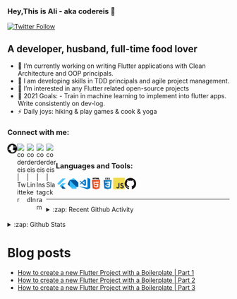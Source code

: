 ### Hey,This is Ali - aka codereis 👋

 
[![Twitter Follow](https://img.shields.io/twitter/follow/codereis1?label=Follow%20codereis&style=social)](https://twitter.com/Codereis1)


## A developer, husband, full-time food lover

- :calling: I’m currently working on writing Flutter applications with Clean Architecture and OOP principals.
- :beginner: I am developing skills in TDD principals and agile project management.
- 👯 I’m interested in any Flutter related open-source projects
- 🔭 2021 Goals: - Train in machine learning to implement into flutter apps. Write consistently on dev-log.
- ⚡ Daily joys:  hiking & play games & cook & yoga

### Connect with me:

[<img align="left" alt="codereis" width="22px" src="https://raw.githubusercontent.com/iconic/open-iconic/master/svg/globe.svg" />][website]
[<img align="left" alt="codereis | Twitter" width="22px" src="https://cdn.jsdelivr.net/npm/simple-icons@v3/icons/twitter.svg" />][twitter]
[<img align="left" alt="codereis | LinkedIn" width="22px" src="https://cdn.jsdelivr.net/npm/simple-icons@v3/icons/linkedin.svg" />][linkedin]
[<img align="left" alt="codereis | Instagram" width="22px" src="https://cdn.jsdelivr.net/npm/simple-icons@v3/icons/instagram.svg" />][instagram]
[<img align="left" alt="codereis | Slack" width="22px" src="https://cdn.jsdelivr.net/npm/simple-icons@v3/icons/slack.svg" />][slack]


<br />

### Languages and Tools:

<img align="left" alt="GitHub" width="26px" src="https://raw.githubusercontent.com/github/explore/cebd63002168a05a6a642f309227eefeccd92950/topics/flutter/flutter.png" />

<img align="left" alt="GitHub" width="26px" src="https://raw.githubusercontent.com/github/explore/80688e429a7d4ef2fca1e82350fe8e3517d3494d/topics/dart/dart.png" />

<img align="left" alt="Visual Studio Code" width="26px" src="https://raw.githubusercontent.com/github/explore/80688e429a7d4ef2fca1e82350fe8e3517d3494d/topics/visual-studio-code/visual-studio-code.png" />
<img align="left" alt="HTML5" width="26px" src="https://raw.githubusercontent.com/github/explore/80688e429a7d4ef2fca1e82350fe8e3517d3494d/topics/html/html.png" />
<img align="left" alt="CSS3" width="26px" src="https://raw.githubusercontent.com/github/explore/80688e429a7d4ef2fca1e82350fe8e3517d3494d/topics/css/css.png" />

<img align="left" alt="JavaScript" width="26px" src="https://raw.githubusercontent.com/github/explore/80688e429a7d4ef2fca1e82350fe8e3517d3494d/topics/javascript/javascript.png" />

<img align="left" alt="GitHub" width="26px" src="https://raw.githubusercontent.com/github/explore/78df643247d429f6cc873026c0622819ad797942/topics/github/github.png" />


<br />
<br />

---

<details>
  <summary>:zap: Recent Github Activity</summary>
 
<!--START_SECTION:waka-->
```text
Week: 06 April, 2021 - 13 April, 2021

Other   13 hrs 58 mins  █████████████░░░░░░░░░░░░   52.02 % 
Dart    12 hrs 42 mins  ███████████▓░░░░░░░░░░░░░   47.29 % 
YAML    8 mins          ░░░░░░░░░░░░░░░░░░░░░░░░░   00.52 % 
JSON    1 min           ░░░░░░░░░░░░░░░░░░░░░░░░░   00.12 % 
XML     0 secs          ░░░░░░░░░░░░░░░░░░░░░░░░░   00.05 % 
```
<!--END_SECTION:waka-->
</details>

<br />

<details>
  <summary>:zap: Github Stats</summary>

<img align="left" alt="HusbyCodeReis's GitHub Stats" src="https://github-stats-five.vercel.app/api?username=husbycodereis&show_icons=true&hide_border=true" />

</details>

# Blog posts
<!-- BLOG-POST-LIST:START -->
- [How to create a new Flutter Project with a Boilerplate | Part 1](https://alirizareisoglu.medium.com/how-to-create-a-new-flutter-project-with-a-boilerplate-part-1-7dbed4397cec?source=rss-a8abdeddb236------2)
- [How to create a new Flutter Project with a Boilerplate | Part 2](https://alirizareisoglu.medium.com/how-to-create-a-new-flutter-project-with-a-boilerplate-part-2-2df4fbd8ed4c?source=rss-a8abdeddb236------2)
- [How to create a new Flutter Project with a Boilerplate | Part 3](https://alirizareisoglu.medium.com/how-to-create-a-new-flutter-project-with-a-boilerplate-part-3-17ad40b8cd8e?source=rss-a8abdeddb236------2)
<!-- BLOG-POST-LIST:END -->

[website]: https://codereis.com
[twitter]: https://twitter.com/Codereis1
[youtube]: https://www.youtube.com/user/runb1tchrun
[instagram]: https://instagram.com/husbycodereis
[linkedin]: https://www.linkedin.com/in/alirizareisoglu/
[discord]: https://twitter.com/Codereis1
[slack]: https://fluttercommunity.slack.com/team/U0174J52N8L

